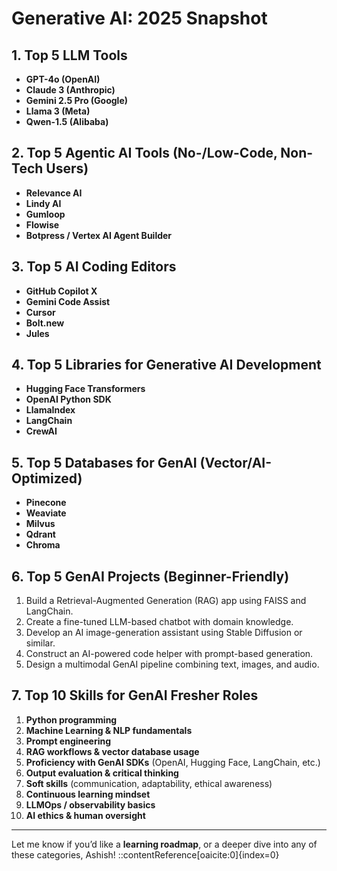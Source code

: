 # Generative AI: 2025 Snapshot

## 1. Top 5 LLM Tools
- **GPT-4o (OpenAI)**  
- **Claude 3 (Anthropic)**  
- **Gemini 2.5 Pro (Google)**  
- **Llama 3 (Meta)**  
- **Qwen-1.5 (Alibaba)**  

## 2. Top 5 Agentic AI Tools (No-/Low-Code, Non-Tech Users)
- **Relevance AI**  
- **Lindy AI**  
- **Gumloop**  
- **Flowise**  
- **Botpress / Vertex AI Agent Builder**  

## 3. Top 5 AI Coding Editors
- **GitHub Copilot X**  
- **Gemini Code Assist**  
- **Cursor**  
- **Bolt.new**  
- **Jules**  

## 4. Top 5 Libraries for Generative AI Development
- **Hugging Face Transformers**  
- **OpenAI Python SDK**  
- **LlamaIndex**  
- **LangChain**  
- **CrewAI**  

## 5. Top 5 Databases for GenAI (Vector/AI-Optimized)
- **Pinecone**  
- **Weaviate**  
- **Milvus**  
- **Qdrant**  
- **Chroma**  

## 6. Top 5 GenAI Projects (Beginner-Friendly)
1. Build a Retrieval-Augmented Generation (RAG) app using FAISS and LangChain.  
2. Create a fine-tuned LLM-based chatbot with domain knowledge.  
3. Develop an AI image-generation assistant using Stable Diffusion or similar.  
4. Construct an AI-powered code helper with prompt-based generation.  
5. Design a multimodal GenAI pipeline combining text, images, and audio.  

## 7. Top 10 Skills for GenAI Fresher Roles
1. **Python programming**  
2. **Machine Learning & NLP fundamentals**  
3. **Prompt engineering**  
4. **RAG workflows & vector database usage**  
5. **Proficiency with GenAI SDKs** (OpenAI, Hugging Face, LangChain, etc.)  
6. **Output evaluation & critical thinking**  
7. **Soft skills** (communication, adaptability, ethical awareness)  
8. **Continuous learning mindset**  
9. **LLMOps / observability basics**  
10. **AI ethics & human oversight**

---

Let me know if you’d like a **learning roadmap**, or a deeper dive into any of these categories, Ashish!
::contentReference[oaicite:0]{index=0}